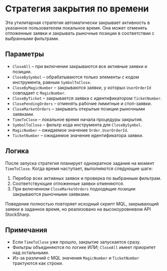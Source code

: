 # Стратегия закрытия по времени

Эта утилитарная стратегия автоматически закрывает активность в указанное пользователем локальное время.
Она может отменять отложенные заявки и закрывать рыночные позиции в соответствии с выбранными фильтрами.

## Параметры

- `CloseAll` – при включении закрываются все активные заявки и позиции.
- `CloseBySymbol` – обрабатываются только элементы с кодом инструмента, равным `SymbolToClose`.
- `CloseByMagicNumber` – закрываются заявки, у которых `UserOrderId` совпадает с `MagicNumber`.
- `CloseByTicket` – закрывается заявка с идентификатором `TicketNumber`.
- `ClosePendingOrders` – отменять рабочие лимитные и стоп-заявки.
- `CloseMarketOrders` – закрывать открытые позиции рыночными заявками.
- `TimeToClose` – локальное время начала процедуры закрытия.
- `SymbolToClose` – фильтр кода инструмента для `CloseBySymbol`.
- `MagicNumber` – ожидаемое значение `Order.UserOrderId`.
- `TicketNumber` – ожидаемое значение идентификатора заявки.

## Логика

После запуска стратегия планирует однократное задание на момент `TimeToClose`.
Когда время наступает, выполняются следующие шаги:

1. Перебор всех активных заявок и проверка по выбранным фильтрам.
2. Соответствующие отложенные заявки отменяются.
3. При включенном `CloseMarketOrders` подходящие позиции закрываются рыночными заявками.

Поведение полностью повторяет исходный скрипт MQL, закрывающий заявки в заданное время,
но реализовано на высокоуровневом API StockSharp.

## Примечания

- Если `TimeToClose` уже прошло, закрытие запускается сразу.
- Фильтры объединяются по логике ИЛИ; `CloseAll` имеет приоритет над остальными.
- Из-за различий с MQL значения `MagicNumber` и `TicketNumber` трактуются как строки.
